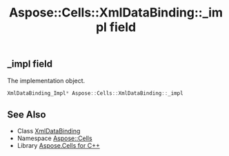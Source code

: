 ﻿---
title: Aspose::Cells::XmlDataBinding::_impl field
linktitle: _impl
second_title: Aspose.Cells for C++ API Reference
description: 'Aspose::Cells::XmlDataBinding::_impl field. The implementation object in C++.'
type: docs
weight: 700
url: /cpp/aspose.cells/xmldatabinding/_impl/
---
## _impl field


The implementation object.

```cpp
XmlDataBinding_Impl* Aspose::Cells::XmlDataBinding::_impl
```

## See Also

* Class [XmlDataBinding](../)
* Namespace [Aspose::Cells](../../)
* Library [Aspose.Cells for C++](../../../)

